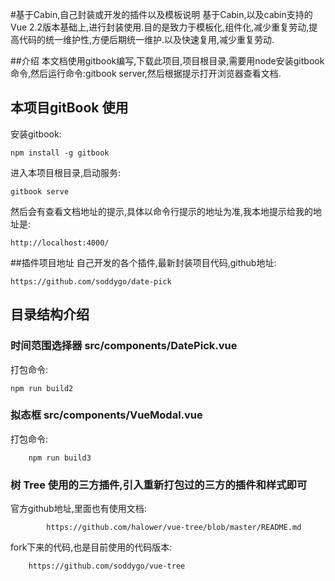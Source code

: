 #基于Cabin,自己封装或开发的插件以及模板说明
基于Cabin,以及cabin支持的Vue 2.2版本基础上,进行封装使用.目的是致力于模板化,组件化,减少重复劳动,提高代码的统一维护性,方便后期统一维护.以及快速复用,减少重复劳动.

##介绍
本文档使用gitbook编写,下载此项目,项目根目录,需要用node安装gitbook命令,然后运行命令:gitbook server,然后根据提示打开浏览器查看文档.


## 本项目gitBook 使用

安装gitbook:

    npm install -g gitbook
        
进入本项目根目录,启动服务:

    gitbook serve
    
然后会有查看文档地址的提示,具体以命令行提示的地址为准,我本地提示给我的地址是:

    http://localhost:4000/

##插件项目地址
自己开发的各个插件,最新封装项目代码,github地址:

    https://github.com/soddygo/date-pick
    

## 目录结构介绍

   ### 时间范围选择器 src/components/DatePick.vue
   打包命令:
    
    npm run build2
   
   ### 拟态框 src/components/VueModal.vue
   打包命令:
   
        npm run build3
        
   ### 树 Tree 使用的三方插件,引入重新打包过的三方的插件和样式即可
   官方github地址,里面也有使用文档:
   
            https://github.com/halower/vue-tree/blob/master/README.md
            
   fork下来的代码,也是目前使用的代码版本:
    
        https://github.com/soddygo/vue-tree